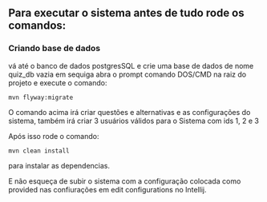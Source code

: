 ## Para executar o sistema antes de tudo rode os comandos:


### Criando base de dados

vá até o banco de dados postgresSQL e crie uma base de dados de nome quiz_db vazia
em sequiga abra o prompt comando DOS/CMD na raiz do projeto e execute o comando:

```
mvn flyway:migrate
```
O comando acima irá criar questões e alternativas e as configurações do sistema, também 
irá criar 3 usuários válidos para o Sistema com ids 1, 2 e 3

Após isso rode o comando:

```
mvn clean install
```

para instalar as dependencias.

E não esqueça de subir o sistema com a configuração colocada como provided nas confiurações
em edit configurations no Intellij.

